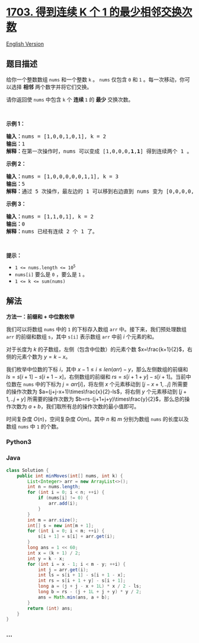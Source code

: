 # [1703. 得到连续 K 个 1 的最少相邻交换次数](https://leetcode.cn/problems/minimum-adjacent-swaps-for-k-consecutive-ones)

[English Version](/solution/1700-1799/1703.Minimum%20Adjacent%20Swaps%20for%20K%20Consecutive%20Ones/README_EN.md)

## 题目描述

<!-- 这里写题目描述 -->

<p>给你一个整数数组 <code>nums</code> 和一个整数 <code>k</code> 。 <code>nums</code> 仅包含 <code>0</code> 和 <code>1</code> 。每一次移动，你可以选择 <strong>相邻</strong> 两个数字并将它们交换。</p>

<p>请你返回使 <code>nums</code> 中包含 <code>k</code> 个 <strong>连续 </strong><code>1</code> 的 <strong>最少</strong> 交换次数。</p>

<p> </p>

<p><strong>示例 1：</strong></p>

<pre><b>输入：</b>nums = [1,0,0,1,0,1], k = 2
<b>输出：</b>1
<b>解释：</b>在第一次操作时，nums 可以变成 [1,0,0,0,<strong>1</strong>,<strong>1</strong>] 得到连续两个 1 。
</pre>

<p><strong>示例 2：</strong></p>

<pre><b>输入：</b>nums = [1,0,0,0,0,0,1,1], k = 3
<b>输出：</b>5
<b>解释：</b>通过 5 次操作，最左边的 1 可以移到右边直到 nums 变为 [0,0,0,0,0,<strong>1</strong>,<strong>1</strong>,<strong>1</strong>] 。
</pre>

<p><strong>示例 3：</strong></p>

<pre><b>输入：</b>nums = [1,1,0,1], k = 2
<b>输出：</b>0
<b>解释：</b>nums 已经有连续 2 个 1 了。
</pre>

<p> </p>

<p><strong>提示：</strong></p>

<ul>
	<li><code>1 &lt;= nums.length &lt;= 10<sup>5</sup></code></li>
	<li><code>nums[i]</code> 要么是 <code>0</code> ，要么是 <code>1</code> 。</li>
	<li><code>1 &lt;= k &lt;= sum(nums)</code></li>
</ul>

## 解法

<!-- 这里可写通用的实现逻辑 -->

**方法一：前缀和 + 中位数枚举**

我们可以将数组 `nums` 中的 `1` 的下标存入数组 `arr` 中。接下来，我们预处理数组 `arr` 的前缀和数组 `s`，其中 `s[i]` 表示数组 `arr` 中前 $i$ 个元素的和。

对于长度为 $k$ 的子数组，左侧（包含中位数）的元素个数 $x=\frac{k+1}{2}$，右侧的元素个数为 $y=k-x$。

我们枚举中位数的下标 $i$，其中 $x-1\leq i\leq len(arr)-y$，那么左侧数组的前缀和 $ls=s[i+1]-s[i+1-x]$，右侧数组的前缀和 $rs=s[i+1+y]-s[i+1]$。当前中位数在 `nums` 中的下标为 $j=arr[i]$，将左侧 $x$ 个元素移动到 $[j-x+1,..j]$ 所需要的操作次数为 $a=(j+j-x+1)\times\frac{x}{2}-ls$，将右侧 $y$ 个元素移动到 $[j+1,..j+y]$ 所需要的操作次数为 $b=rs-(j+1+j+y)\times\frac{y}{2}$，那么总的操作次数为 $a+b$，我们取所有总的操作次数的最小值即可。

时间复杂度 $O(n)$，空间复杂度 $O(m)$。其中 $n$ 和 $m$ 分别为数组 `nums` 的长度以及数组 `nums` 中 `1` 的个数。

<!-- tabs:start -->

### **Python3**

<!-- 这里可写当前语言的特殊实现逻辑 -->



### **Java**

<!-- 这里可写当前语言的特殊实现逻辑 -->

```java
class Solution {
    public int minMoves(int[] nums, int k) {
        List<Integer> arr = new ArrayList<>();
        int n = nums.length;
        for (int i = 0; i < n; ++i) {
            if (nums[i] != 0) {
                arr.add(i);
            }
        }
        int m = arr.size();
        int[] s = new int[m + 1];
        for (int i = 0; i < m; ++i) {
            s[i + 1] = s[i] + arr.get(i);
        }
        long ans = 1 << 60;
        int x = (k + 1) / 2;
        int y = k - x;
        for (int i = x - 1; i < m - y; ++i) {
            int j = arr.get(i);
            int ls = s[i + 1] - s[i + 1 - x];
            int rs = s[i + 1 + y] - s[i + 1];
            long a = (j + j - x + 1L) * x / 2 - ls;
            long b = rs - (j + 1L + j + y) * y / 2;
            ans = Math.min(ans, a + b);
        }
        return (int) ans;
    }
}
```









### **...**

```

```


